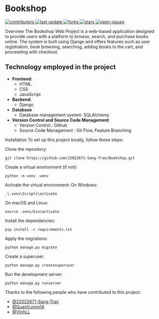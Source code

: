 # Bookshop
<div align="left">
	<a href="https://github.com/22022671-Sang-Tran/Bookshop/graphs/contributors">
		<img src="https://img.shields.io/github/contributors/22022671-Sang-Tran/Bookshop" alt="contributors" />
	</a>
	<a href="">
		<img src="https://img.shields.io/github/last-commit/22022671-Sang-Tran/Bookshop" alt="last update" />
	</a>
	<a href="https://github.com/22022671-Sang-Tran/Bookshop/network/members">
		<img src="https://img.shields.io/github/forks/22022671-Sang-Tran/Bookshop" alt="forks" />
	</a>
	<a href="https://github.com/22022671-Sang-Tran/Bookshop/stargazers">
		<img src="https://img.shields.io/github/stars/22022671-Sang-Tran/Bookshop" alt="stars" />
	</a>
	<a href="https://github.com/22022671-Sang-Tran/Bookshop/issues/">
		<img src="https://img.shields.io/github/issues/22022671-Sang-Tran/Bookshop" alt="open issues" />
	</a>
</div>

Overview
The Bookshop Web Project is a web-based application designed to provide users with a platform to browse, search, and purchase books online. The system is built using Django and offers features such as user registration, book browsing, searching, adding books to the cart, and proceeding with checkout.

## Technology employed in the project
+ **Frontend:**
	- HTML
	- CSS
	- JavaScript
+ **Backend:**
	- Django
+ **Database**
	- Database management system: SQLAlchemy
+ **Version Control and Source Code Management**
	- Version Control : Github
	- Source Code Management : Git Flow, Feature Branching

Installation
To set up this project locally, follow these steps:

Clone the repository:

```
git clone https://github.com/22022671-Sang-Tran/Bookshop.git
```

Create a virtual environment (if not):

```
python -m venv .venv
```
Activate the virtual environment:
On Windows:

```
.\.venv\Scripts\activate
```
On macOS and Linux:

```
source .venv/bin/activate
```
Install the dependencies:

```
pip install -r requirements.txt
```

Apply the migrations:

```
python manage.py migrate
```

Create a superuser:

```
python manage.py createsuperuser
```

Run the development server:

```
python manage.py runserver
```

Thanks to the following people who have contributed to this project:
- [@22022671-Sang-Tran](https://github.com/22022671-Sang-Tran)
- [@QuanVuong14](https://github.com/QuanVuong14)
- [@VinhLL](https://github.com/VinhLL)
